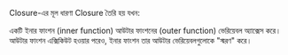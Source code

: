 Closure-এর মূল ধারণা
Closure তৈরি হয় যখন:

একটি ইনার ফাংশন (inner function) আউটার ফাংশনের (outer function) ভেরিয়েবল অ্যাক্সেস করে।
আউটার ফাংশন এক্সিকিউট হওয়ার পরেও, ইনার ফাংশন তার আউটার ভেরিয়েবলগুলোকে "স্মরণ" করে।